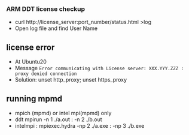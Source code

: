 
### ARM DDT license checkup
- curl http://license_server:port_number/status.html >log
- Open log file and find User Name

## license error
- At Ubuntu20
- Message `Error communicating with License server: XXX.YYY.ZZZ : proxy denied connection`
- Solution: unset http_proxy; unset https_proxy

## running mpmd
- mpich (mpmd) or intel mpi(mpmd) only
- ddt mpirun -n 1 ./a.out : -n 2 ./b.out
- intelmpi : mpiexec.hydra -np 2 ./a.exe : -np 3 ./b.exe
